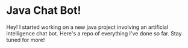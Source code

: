 # Java Chat Bot!

Hey! I started working on a new java project involving an artificial intelligence chat bot. Here's a repo of everything I've done so far. Stay tuned for more!
